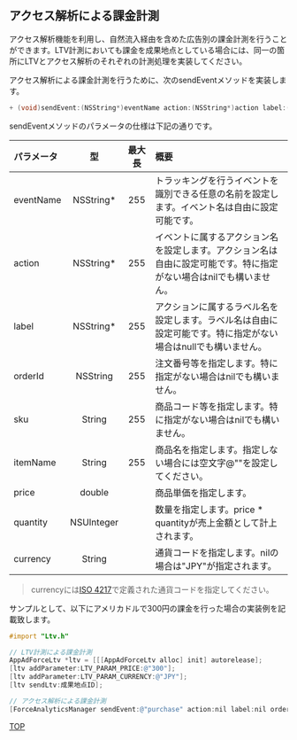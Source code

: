## アクセス解析による課金計測

アクセス解析機能を利用し、自然流入経由を含めた広告別の課金計測を行うことができます。LTV計測においても課金を成果地点としている場合には、同一の箇所にLTVとアクセス解析のそれぞれの計測処理を実装してください。

アクセス解析による課金計測を行うために、次のsendEventメソッドを実装します。

```objectivec
+ (void)sendEvent:(NSString*)eventName action:(NSString*)action label:(NSString*)label orderID:(NSString*)orderID sku:(NSString*)sku itemName:(NSString*)itemName price:(double)price quantity:(NSUInteger)quantity currency:(NSString*)currency;
```

sendEventメソッドのパラメータの仕様は下記の通りです。

|パラメータ|型|最大長|概要|
|:------|:------:|:------:|:------|
|eventName|NSString*|255|トラッキングを行うイベントを識別できる任意の名前を設定します。イベント名は自由に設定可能です。|
|action|NSString*|255|イベントに属するアクション名を設定します。アクション名は自由に設定可能です。特に指定がない場合はnilでも構いません。|
|label|NSString*|255|アクションに属するラベル名を設定します。ラベル名は自由に設定可能です。特に指定がない場合はnullでも構いません。|
|orderId|NSString|255|注文番号等を指定します。特に指定がない場合はnilでも構いません。|
|sku|String|255|商品コード等を指定します。特に指定がない場合はnilでも構いません。|
|itemName|String|255|商品名を指定します。指定しない場合には空文字@""を設定してください。|
|price|double||商品単価を指定します。|
|quantity|NSUInteger||数量を指定します。price * quantityが売上金額として計上されます。|
|currency|String||通貨コードを指定します。nilの場合は"JPY"が指定されます。|

> currencyには[ISO 4217](http://ja.wikipedia.org/wiki/ISO_4217)で定義された通貨コードを指定してください。

サンプルとして、以下にアメリカドルで300円の課金を行った場合の実装例を記載致します。

```objectivec
#import "Ltv.h"

// LTV計測による課金計測
AppAdForceLtv *ltv = [[[AppAdForceLtv alloc] init] autorelease];
[ltv addParameter:LTV_PARAM_PRICE:@"300"];
[ltv addParameter:LTV_PARAM_CURRENCY:@"JPY"];
[ltv sendLtv:成果地点ID];

// アクセス解析による課金計測
[ForceAnalyticsManager sendEvent:@"purchase" action:nil label:nil orderID:nil sku:nil itemName:@"Item A" price:300 quantity:1 currency:@"JPY"];
```

[TOP](../../)
